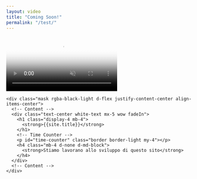 ```yaml
---
layout: video
title: "Coming Soon!"
permalink: "/test/"
---
```

<video class="video-intro" poster="/img/background.jpg" playsinline autoplay
      muted loop>
      <source src="/video/Lines-min.mp4" type="video/mp4">
</video>
<!-- Mask & flexbox options-->
    <div class="mask rgba-black-light d-flex justify-content-center align-items-center">
      <!-- Content -->
      <div class="text-center white-text mx-5 wow fadeIn">
        <h1 class="display-4 mb-4">
          <strong>{{site.title}}</strong>
        </h1>
        <!-- Time Counter -->
        <p id="time-counter" class="border border-light my-4"></p>
        <h4 class="mb-4 d-none d-md-block">
          <strong>Stiamo lavorano allo sviluppo di questo sito</strong>
        </h4>
      </div>
      <!-- Content -->
    </div>
